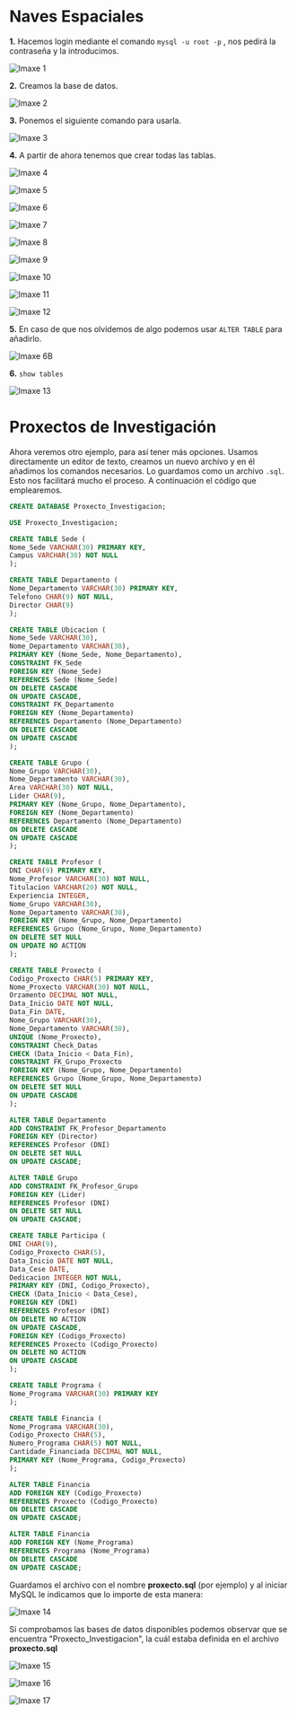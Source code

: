 ﻿ # Naves Espaciales
 **1.** Hacemos login mediante el comando `mysql -u root -p` , nos pedirá la contraseña y la introducimos.
 
![Imaxe 1](https://raw.githubusercontent.com/vendoleiras/ExerciciosMySQL/master/images/1.PNG)

 **2.** Creamos la base de datos.
 
![Imaxe 2](https://raw.githubusercontent.com/vendoleiras/ExerciciosMySQL/master/images/2.PNG)

 **3.** Ponemos el siguiente comando para usarla.
 
![Imaxe 3](https://raw.githubusercontent.com/vendoleiras/ExerciciosMySQL/master/images/3.PNG)

 **4.** A partir de ahora tenemos que crear todas las tablas.
 
![Imaxe 4](https://raw.githubusercontent.com/vendoleiras/ExerciciosMySQL/master/images/4.PNG)

![Imaxe 5](https://raw.githubusercontent.com/vendoleiras/ExerciciosMySQL/master/images/5.PNG)

![Imaxe 6](https://raw.githubusercontent.com/vendoleiras/ExerciciosMySQL/master/images/6.PNG)

![Imaxe 7](https://raw.githubusercontent.com/vendoleiras/ExerciciosMySQL/master/images/7.PNG)

![Imaxe 8](https://raw.githubusercontent.com/vendoleiras/ExerciciosMySQL/master/images/8.PNG)

![Imaxe 9](https://raw.githubusercontent.com/vendoleiras/ExerciciosMySQL/master/images/9.PNG)

![Imaxe 10](https://raw.githubusercontent.com/vendoleiras/ExerciciosMySQL/master/images/10.PNG)

![Imaxe 11](https://raw.githubusercontent.com/vendoleiras/ExerciciosMySQL/master/images/1b.PNG)

![Imaxe 12](https://raw.githubusercontent.com/vendoleiras/ExerciciosMySQL/master/images/11.PNG)

 **5.** En caso de que nos olvidemos de algo podemos usar `ALTER TABLE` para añadirlo.
 
![Imaxe 6B](https://raw.githubusercontent.com/vendoleiras/ExerciciosMySQL/master/images/1c.PNG)

**6.** `show tables`

![Imaxe 13](https://raw.githubusercontent.com/vendoleiras/ExerciciosMySQL/master/images/12.PNG)

# Proxectos de Investigación
Ahora veremos otro ejemplo, para así tener más opciones. Usamos directamente un editor de texto, creamos un nuevo archivo y en él añadimos los comandos necesarios. Lo guardamos como un archivo `.sql`. Esto nos facilitará mucho el proceso.
A continuación el código que emplearemos.

``` SQL
CREATE DATABASE Proxecto_Investigacion;

USE Proxecto_Investigacion;

CREATE TABLE Sede (
Nome_Sede VARCHAR(30) PRIMARY KEY,
Campus VARCHAR(30) NOT NULL
);

CREATE TABLE Departamento (
Nome_Departamento VARCHAR(30) PRIMARY KEY,
Telefono CHAR(9) NOT NULL,
Director CHAR(9)
);

CREATE TABLE Ubicacion (
Nome_Sede VARCHAR(30),
Nome_Departamento VARCHAR(30),
PRIMARY KEY (Nome_Sede, Nome_Departamento),
CONSTRAINT FK_Sede
FOREIGN KEY (Nome_Sede)
REFERENCES Sede (Nome_Sede)
ON DELETE CASCADE
ON UPDATE CASCADE,
CONSTRAINT FK_Departamento
FOREIGN KEY (Nome_Departamento)
REFERENCES Departamento (Nome_Departamento)
ON DELETE CASCADE
ON UPDATE CASCADE
);

CREATE TABLE Grupo (
Nome_Grupo VARCHAR(30),
Nome_Departamento VARCHAR(30),
Area VARCHAR(30) NOT NULL,
Lider CHAR(9),
PRIMARY KEY (Nome_Grupo, Nome_Departamento),
FOREIGN KEY (Nome_Departamento) 
REFERENCES Departamento (Nome_Departamento)
ON DELETE CASCADE
ON UPDATE CASCADE
);

CREATE TABLE Profesor (
DNI CHAR(9) PRIMARY KEY,
Nome_Profesor VARCHAR(30) NOT NULL,
Titulacion VARCHAR(20) NOT NULL,
Experiencia INTEGER,
Nome_Grupo VARCHAR(30),
Nome_Departamento VARCHAR(30),
FOREIGN KEY (Nome_Grupo, Nome_Departamento)
REFERENCES Grupo (Nome_Grupo, Nome_Departamento)
ON DELETE SET NULL
ON UPDATE NO ACTION
);

CREATE TABLE Proxecto (
Codigo_Proxecto CHAR(5) PRIMARY KEY,
Nome_Proxecto VARCHAR(30) NOT NULL,
Orzamento DECIMAL NOT NULL,
Data_Inicio DATE NOT NULL,
Data_Fin DATE,
Nome_Grupo VARCHAR(30),
Nome_Departamento VARCHAR(30),
UNIQUE (Nome_Proxecto),
CONSTRAINT Check_Datas
CHECK (Data_Inicio < Data_Fin),
CONSTRAINT FK_Grupo_Proxecto
FOREIGN KEY (Nome_Grupo, Nome_Departamento)
REFERENCES Grupo (Nome_Grupo, Nome_Departamento)
ON DELETE SET NULL
ON UPDATE CASCADE
);

ALTER TABLE Departamento
ADD CONSTRAINT FK_Profesor_Departamento
FOREIGN KEY (Director)
REFERENCES Profesor (DNI)
ON DELETE SET NULL
ON UPDATE CASCADE;

ALTER TABLE Grupo
ADD CONSTRAINT FK_Profesor_Grupo
FOREIGN KEY (Lider)
REFERENCES Profesor (DNI)
ON DELETE SET NULL
ON UPDATE CASCADE;

CREATE TABLE Participa (
DNI CHAR(9),
Codigo_Proxecto CHAR(5),
Data_Inicio DATE NOT NULL,
Data_Cese DATE,
Dedicacion INTEGER NOT NULL,
PRIMARY KEY (DNI, Codigo_Proxecto),
CHECK (Data_Inicio < Data_Cese),
FOREIGN KEY (DNI)
REFERENCES Profesor (DNI)
ON DELETE NO ACTION
ON UPDATE CASCADE,
FOREIGN KEY (Codigo_Proxecto)
REFERENCES Proxecto (Codigo_Proxecto)
ON DELETE NO ACTION
ON UPDATE CASCADE
);

CREATE TABLE Programa (
Nome_Programa VARCHAR(30) PRIMARY KEY
);

CREATE TABLE Financia (
Nome_Programa VARCHAR(30),
Codigo_Proxecto CHAR(5),
Numero_Programa CHAR(5) NOT NULL,
Cantidade_Financiada DECIMAL NOT NULL,
PRIMARY KEY (Nome_Programa, Codigo_Proxecto)
);

ALTER TABLE Financia
ADD FOREIGN KEY (Codigo_Proxecto)
REFERENCES Proxecto (Codigo_Proxecto)
ON DELETE CASCADE
ON UPDATE CASCADE;

ALTER TABLE Financia
ADD FOREIGN KEY (Nome_Programa)
REFERENCES Programa (Nome_Programa)
ON DELETE CASCADE
ON UPDATE CASCADE;
````
Guardamos el archivo con el nombre **proxecto.sql** (por ejemplo) y al iniciar MySQL le indicamos que lo importe de esta manera:

![Imaxe 14](https://raw.githubusercontent.com/vendoleiras/ExerciciosMySQL/master/images/1_1.PNG)

Si comprobamos las bases de datos disponibles podemos observar que se encuentra "Proxecto_Investigacion", la cuál estaba definida en el archivo **proxecto.sql**

![Imaxe 15](https://raw.githubusercontent.com/vendoleiras/ExerciciosMySQL/master/images/2_2.PNG)

![Imaxe 16](https://raw.githubusercontent.com/vendoleiras/ExerciciosMySQL/master/images/3_3.PNG)

![Imaxe 17](https://raw.githubusercontent.com/vendoleiras/ExerciciosMySQL/master/images/4_4.PNG)

